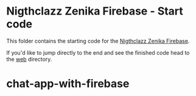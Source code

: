 # Nigthclazz Zenika Firebase - Start code

This folder contains the starting code for the [Nigthclazz Zenika Firebase](https://zenika.github.io/firebase-web-101/).

If you'd like to jump directly to the end and see the finished code head to the [web](../web) directory.
# chat-app-with-firebase
